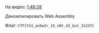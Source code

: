 ﻿На видео: [1:48:28](https://vk.com/video-114366489_456239197?t=1h48m28s)

Декомпилировать Web Assembly

Флаг: `CTF{th3_an5w3r_15_n0t_42_but_31337}`
